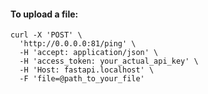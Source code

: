 #### To upload a file:
```
curl -X 'POST' \
  'http://0.0.0.0:81/ping' \
  -H 'accept: application/json' \
  -H 'access_token: your_actual_api_key' \
  -H 'Host: fastapi.localhost' \
  -F 'file=@path_to_your_file'
  ```
